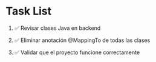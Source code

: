 # Task List

1. ✅ Revisar clases Java en backend

2. ✅ Eliminar anotación @MappingTo de todas las clases

3. ✅ Validar que el proyecto funcione correctamente


